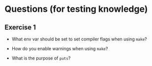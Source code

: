 # Questions (for testing knowledge)

## Exercise 1

* What env var should be set to set compiler flags when using ``make``?

* How do you enable warnings when using ``make``?

* What is the purpose of ``puts``?
